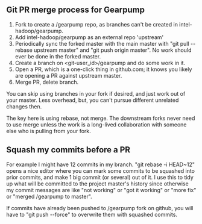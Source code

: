 Git PR merge process for Gearpump
------------------------------------

1. Fork to create a <git-user-id>/gearpump repo, as branches can't be created in intel-hadoop/gearpump.
2. Add intel-hadoop/gearpump as an external repo 'upstream'
3. Periodically sync the forked master with the main master with "git pull --rebase upstream master"
 and "git push origin master". No work should ever be done in the forked master.
4. Create a branch on <git-user_id>/gearpump and do some work in it.
5. Open a PR, which is a one-click thing in github.com; it knows you likely are opening a PR against upstream master.
6. Merge PR, delete branch.

You can skip using branches in your fork if desired, and just work out
of your master. Less overhead, but, you can't pursue different
unrelated changes then.

The key here is using rebase, not merge. The downstream forks never
need to use merge unless the work is a long-lived collaboration with
someone else who is pulling from your fork.

Squash my commits before a PR
------------------------------

For example I might have 12 commits in my branch. "git rebase -i
HEAD~12" opens a nice editor where you can mark some commits to be
squashed into prior commits, and make 1 big commit (or several) out of
it. I use this to tidy up what will be committed to the project
master's history since otherwise my commit messages are like "not
working" or "got it working" or "more fix" or "merged <git-user-id>/gearpump to master".

If commits have already been pushed to <git-user-id>/gearpump fork on github, you will have to
"git push --force" to overwrite them with squashed commits.